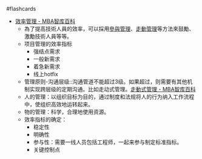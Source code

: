 #flashcards 
- [效率管理 - MBA智库百科](https://wiki.mbalib.com/zh-tw/%E6%95%88%E7%8E%87%E7%AE%A1%E7%90%86)
	- 為了提高技術人員的效率，可以採用[參與管理](https://wiki.mbalib.com/zh-tw/%E5%8F%82%E4%B8%8E%E7%AE%A1%E7%90%86 "参与管理")、[走動管理](https://wiki.mbalib.com/zh-tw/%E8%B5%B0%E5%8A%A8%E7%AE%A1%E7%90%86 "走动管理")等方法來鼓勵、激勵技術人員等等。
	- 项目管理的效率指标
		- 强结点需求
		- 一般新需求
		- 着急新需求
		- 线上hotfix
	- 管理原则-沟通层级::沟通管道不能超过3级。如果超过，则需要有其他机制实现跨层级的定期沟通。比如走动式管理。[走動式管理 - MBA智库百科](https://wiki.mbalib.com/zh-tw/%E8%B5%B0%E5%8A%A8%E7%AE%A1%E7%90%86) <!--SR:!2023-05-16-12-03,49.8,250-->
	- 人的管理：以组织目标为目的，通过制度和法规将人的行为纳入工作流程中，使组织高效地运转起来。
	- 物的管理：科学，合理地使用资源。
	- 效率指标的确定：
		- 稳定性
		- 明确性
		- 参与性：需要一线人员包括工程师，一起来参与制定标准指标。
		- 关键控制点

